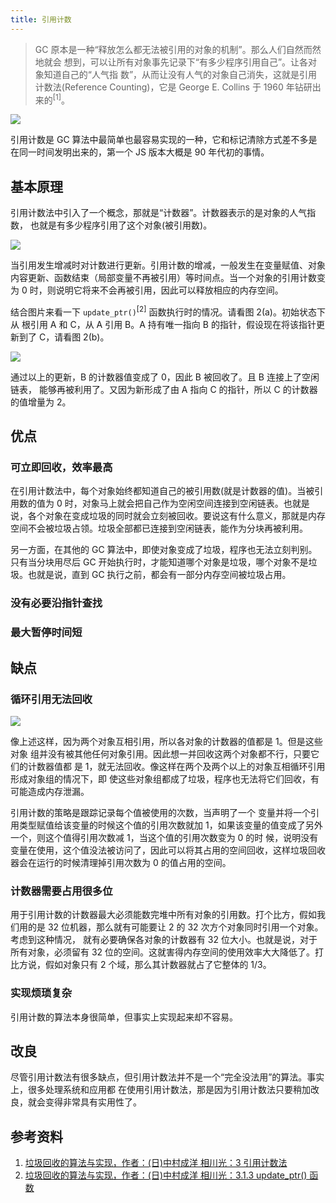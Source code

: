 ```yaml
---
title: 引用计数
---
```


> GC 原本是一种“释放怎么都无法被引用的对象的机制”。那么人们自然而然地就会 想到，可以让所有对象事先记录下“有多少程序引用自己”。让各对象知道自己的“人气指 数”，从而让没有人气的对象自己消失，这就是引用计数法(Reference Counting)，它是 George E. Collins 于 1960 年钻研出来的<sup>[1]</sup>。

<Img w="480" src='https://cosmos-x.oss-cn-hangzhou.aliyuncs.com/P4Vpjz.png' />

引用计数是 GC 算法中最简单也最容易实现的一种，它和标记清除方式差不多是在同一时间发明出来的，第一个 JS 版本大概是 90 年代初的事情。

## 基本原理

引用计数法中引入了一个概念，那就是“计数器”。计数器表示的是对象的人气指数， 也就是有多少程序引用了这个对象(被引用数)。

<Img w="280" legend="图1 引用计数法中的对象" src='https://cosmos-x.oss-cn-hangzhou.aliyuncs.com/q7W2rw.png' />

当引用发生增减时对计数进行更新。引用计数的增减，一般发生在变量赋值、对象内容更新、函数结束（局部变量不再被引用）等时间点。当一个对象的引用计数变为 0 时，则说明它将来不会再被引用，因此可以释放相应的内存空间。

结合图片来看一下 `update_ptr()`<sup>[2]</sup> 函数执行时的情况。请看图 2(a)。初始状态下从 根引用 A 和 C，从 A 引用 B。A 持有唯一指向 B 的指针，假设现在将该指针更新到了 C，请看图 2(b)。

<Img w="600" legend="图2 update_ptr() 函数执行时的情况" src='https://cosmos-x.oss-cn-hangzhou.aliyuncs.com/BT2csn.png' />

通过以上的更新，B 的计数器值变成了 0，因此 B 被回收了。且 B 连接上了空闲链表， 能够再被利用了。又因为新形成了由 A 指向 C 的指针，所以 C 的计数器的值增量为 2。

## 优点

### 可立即回收，效率最高

在引用计数法中，每个对象始终都知道自己的被引用数(就是计数器的值)。当被引用数的值为 0 时，对象马上就会把自己作为空闲空间连接到空闲链表。也就是说，各个对象在变成垃圾的同时就会立刻被回收。要说这有什么意义，那就是内存空间不会被垃圾占领。垃圾全部都已连接到空闲链表，能作为分块再被利用。

另一方面，在其他的 GC 算法中，即使对象变成了垃圾，程序也无法立刻判别。只有当分块用尽后 GC 开始执行时，才能知道哪个对象是垃圾，哪个对象不是垃圾。也就是说，直到 GC 执行之前，都会有一部分内存空间被垃圾占用。

### 没有必要沿指针查找

### 最大暂停时间短

## 缺点

### 循环引用无法回收

<Img w="350" legend="图3 循环引用对象" src='https://cosmos-x.oss-cn-hangzhou.aliyuncs.com/xxBE1k.png' />

像上述这样，因为两个对象互相引用，所以各对象的计数器的值都是 1。但是这些对象 组并没有被其他任何对象引用。因此想一并回收这两个对象都不行，只要它们的计数器值都 是 1，就无法回收。像这样在两个及两个以上的对象互相循环引用形成对象组的情况下，即 使这些对象组都成了垃圾，程序也无法将它们回收，有可能造成内存泄漏。

引用计数的策略是跟踪记录每个值被使用的次数，当声明了一个 变量并将一个引用类型赋值给该变量的时候这个值的引用次数就加 1，如果该变量的值变成了另外一个，则这个值得引用次数减 1，当这个值的引用次数变为 0 的时 候，说明没有变量在使用，这个值没法被访问了，因此可以将其占用的空间回收，这样垃圾回收器会在运行的时候清理掉引用次数为 0 的值占用的空间。

### 计数器需要占用很多位

用于引用计数的计数器最大必须能数完堆中所有对象的引用数。打个比方，假如我们用的是 32 位机器，那么就有可能要让 2 的 32 次方个对象同时引用一个对象。考虑到这种情况， 就有必要确保各对象的计数器有 32 位大小。也就是说，对于所有对象，必须留有 32 位的空间。这就害得内存空间的使用效率大大降低了。打比方说，假如对象只有 2 个域，那么其计数器就占了它整体的 1/3。

### 实现烦琐复杂

引用计数的算法本身很简单，但事实上实现起来却不容易。

## 改良

尽管引用计数法有很多缺点，但引用计数法并不是一个“完全没法用”的算法。事实上，很多处理系统和应用都 在使用引用计数法，那是因为引用计数法只要稍加改良，就会变得非常具有实用性了。

## 参考资料

1. [垃圾回收的算法与实现，作者：(日)中村成洋 相川光：3 引用计数法](https://www.ituring.com.cn/book/1460)
2. [垃圾回收的算法与实现，作者：(日)中村成洋 相川光：3.1.3 update_ptr() 函数](https://www.ituring.com.cn/book/1460)
